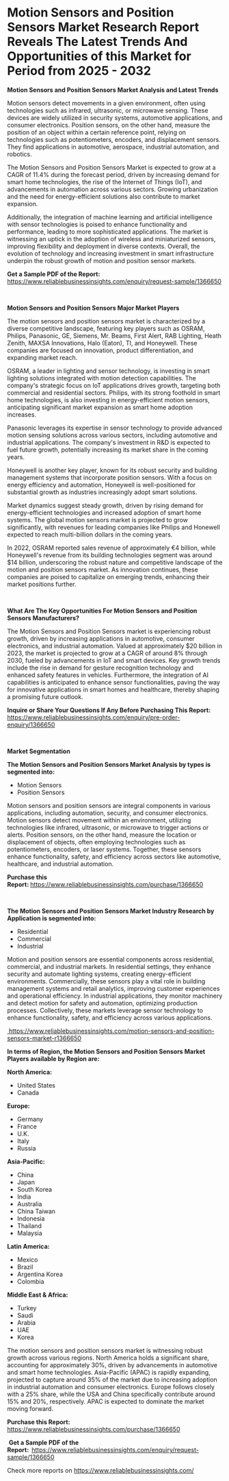 <p><h1>Motion Sensors and Position Sensors Market Research Report Reveals The Latest Trends And Opportunities of this Market for Period from 2025 - 2032</h1></p><p><strong>Motion Sensors and Position Sensors Market Analysis and Latest Trends</strong></p>
<p><p>Motion sensors detect movements in a given environment, often using technologies such as infrared, ultrasonic, or microwave sensing. These devices are widely utilized in security systems, automotive applications, and consumer electronics. Position sensors, on the other hand, measure the position of an object within a certain reference point, relying on technologies such as potentiometers, encoders, and displacement sensors. They find applications in automotive, aerospace, industrial automation, and robotics.</p><p>The Motion Sensors and Position Sensors Market is expected to grow at a CAGR of 11.4% during the forecast period, driven by increasing demand for smart home technologies, the rise of the Internet of Things (IoT), and advancements in automation across various sectors. Growing urbanization and the need for energy-efficient solutions also contribute to market expansion. </p><p>Additionally, the integration of machine learning and artificial intelligence with sensor technologies is poised to enhance functionality and performance, leading to more sophisticated applications. The market is witnessing an uptick in the adoption of wireless and miniaturized sensors, improving flexibility and deployment in diverse contexts. Overall, the evolution of technology and increasing investment in smart infrastructure underpin the robust growth of motion and position sensor markets.</p></p>
<p><strong>Get a Sample PDF of the Report:&nbsp;</strong> <a href="https://www.reliablebusinessinsights.com/enquiry/request-sample/1366650?utm_campaign=3517&utm_medium=2&utm_source=Github&utm_content=ia&utm_term=22032025&utm_id=motion-sensors-and-position-sensors">https://www.reliablebusinessinsights.com/enquiry/request-sample/1366650</a></p>
<p>&nbsp;</p>
<p><strong>Motion Sensors and Position Sensors Major Market Players</strong></p>
<p><p>The motion sensors and position sensors market is characterized by a diverse competitive landscape, featuring key players such as OSRAM, Philips, Panasonic, GE, Siemens, Mr. Beams, First Alert, RAB Lighting, Heath Zenith, MAXSA Innovations, Halo (Eaton), TI, and Honeywell. These companies are focused on innovation, product differentiation, and expanding market reach.</p><p>OSRAM, a leader in lighting and sensor technology, is investing in smart lighting solutions integrated with motion detection capabilities. The company's strategic focus on IoT applications drives growth, targeting both commercial and residential sectors. Philips, with its strong foothold in smart home technologies, is also investing in energy-efficient motion sensors, anticipating significant market expansion as smart home adoption increases.</p><p>Panasonic leverages its expertise in sensor technology to provide advanced motion sensing solutions across various sectors, including automotive and industrial applications. The company's investment in R&D is expected to fuel future growth, potentially increasing its market share in the coming years.</p><p>Honeywell is another key player, known for its robust security and building management systems that incorporate position sensors. With a focus on energy efficiency and automation, Honeywell is well-positioned for substantial growth as industries increasingly adopt smart solutions.</p><p>Market dynamics suggest steady growth, driven by rising demand for energy-efficient technologies and increased adoption of smart home systems. The global motion sensors market is projected to grow significantly, with revenues for leading companies like Philips and Honewell expected to reach multi-billion dollars in the coming years.</p><p>In 2022, OSRAM reported sales revenue of approximately €4 billion, while Honeywell's revenue from its building technologies segment was around $14 billion, underscoring the robust nature and competitive landscape of the motion and position sensors market. As innovation continues, these companies are poised to capitalize on emerging trends, enhancing their market positions further.</p></p>
<p>&nbsp;</p>
<p><strong>What Are The Key Opportunities For Motion Sensors and Position Sensors Manufacturers?</strong></p>
<p><p>The Motion Sensors and Position Sensors market is experiencing robust growth, driven by increasing applications in automotive, consumer electronics, and industrial automation. Valued at approximately $20 billion in 2023, the market is projected to grow at a CAGR of around 8% through 2030, fueled by advancements in IoT and smart devices. Key growth trends include the rise in demand for gesture recognition technology and enhanced safety features in vehicles. Furthermore, the integration of AI capabilities is anticipated to enhance sensor functionalities, paving the way for innovative applications in smart homes and healthcare, thereby shaping a promising future outlook.</p></p>
<p><strong>Inquire or Share Your Questions If Any Before Purchasing This Report:</strong> <a href="https://www.reliablebusinessinsights.com/enquiry/pre-order-enquiry/1366650?utm_campaign=3517&utm_medium=2&utm_source=Github&utm_content=ia&utm_term=22032025&utm_id=motion-sensors-and-position-sensors">https://www.reliablebusinessinsights.com/enquiry/pre-order-enquiry/1366650</a></p>
<p>&nbsp;</p>
<p><strong>Market Segmentation</strong></p>
<p><strong>The Motion Sensors and Position Sensors Market Analysis by types is segmented into:</strong></p>
<p><ul><li>Motion Sensors</li><li>Position Sensors</li></ul></p>
<p><p>Motion sensors and position sensors are integral components in various applications, including automation, security, and consumer electronics. Motion sensors detect movement within an environment, utilizing technologies like infrared, ultrasonic, or microwave to trigger actions or alerts. Position sensors, on the other hand, measure the location or displacement of objects, often employing technologies such as potentiometers, encoders, or laser systems. Together, these sensors enhance functionality, safety, and efficiency across sectors like automotive, healthcare, and industrial automation.</p></p>
<p><strong>Purchase this Report:&nbsp;</strong><a href="https://www.reliablebusinessinsights.com/purchase/1366650?utm_campaign=3517&utm_medium=2&utm_source=Github&utm_content=ia&utm_term=22032025&utm_id=motion-sensors-and-position-sensors">https://www.reliablebusinessinsights.com/purchase/1366650</a></p>
<p>&nbsp;</p>
<p><strong>The Motion Sensors and Position Sensors Market Industry Research by Application is segmented into:</strong></p>
<p><ul><li>Residential</li><li>Commercial</li><li>Industrial</li></ul></p>
<p><p>Motion and position sensors are essential components across residential, commercial, and industrial markets. In residential settings, they enhance security and automate lighting systems, creating energy-efficient environments. Commercially, these sensors play a vital role in building management systems and retail analytics, improving customer experiences and operational efficiency. In industrial applications, they monitor machinery and detect motion for safety and automation, optimizing production processes. Collectively, these markets leverage sensor technology to enhance functionality, safety, and efficiency across various applications.</p></p>
<p><a href="https://www.reliablebusinessinsights.com/motion-sensors-and-position-sensors-market-r1366650?utm_campaign=3517&utm_medium=2&utm_source=Github&utm_content=ia&utm_term=22032025&utm_id=motion-sensors-and-position-sensors">&nbsp;https://www.reliablebusinessinsights.com/motion-sensors-and-position-sensors-market-r1366650</a></p>
<p><strong>In terms of Region, the Motion Sensors and Position Sensors Market Players available by Region are:</strong></p>
<p>
    <p> <strong> North America: </strong>
        <ul>
            <li>United States</li>
            <li>Canada</li>
        </ul>
        </p> 
    <p> <strong> Europe: </strong>
        <ul>
            <li>Germany</li>
            <li>France</li>
            <li>U.K.</li>
            <li>Italy</li>
            <li>Russia</li>
        </ul>
        </p> 
    <p> <strong> Asia-Pacific: </strong>
        <ul>
            <li>China</li>
            <li>Japan</li>
            <li>South Korea</li>
            <li>India</li>
            <li>Australia</li>
            <li>China Taiwan</li>
            <li>Indonesia</li>
            <li>Thailand</li>
            <li>Malaysia</li>
        </ul>
        </p> 
    <p> <strong> Latin America: </strong>
        <ul>
            <li>Mexico</li>
            <li>Brazil</li>
            <li>Argentina Korea</li>
            <li>Colombia</li>
        </ul>
        </p> 
    <p> <strong> Middle East & Africa: </strong>
        <ul>
            <li>Turkey</li>
            <li>Saudi</li>
            <li>Arabia</li>
            <li>UAE</li>
            <li>Korea</li>
        </ul>
    </p>
    </p>
<p><p>The motion sensors and position sensors market is witnessing robust growth across various regions. North America holds a significant share, accounting for approximately 30%, driven by advancements in automotive and smart home technologies. Asia-Pacific (APAC) is rapidly expanding, projected to capture around 35% of the market due to increasing adoption in industrial automation and consumer electronics. Europe follows closely with a 25% share, while the USA and China specifically contribute around 15% and 20%, respectively. APAC is expected to dominate the market moving forward.</p></p>
<p><strong>Purchase this Report: </strong><a href="https://www.reliablebusinessinsights.com/purchase/1366650?utm_campaign=3517&utm_medium=2&utm_source=Github&utm_content=ia&utm_term=22032025&utm_id=motion-sensors-and-position-sensors">https://www.reliablebusinessinsights.com/purchase/1366650</a></p>
<p>&nbsp;<strong>Get a Sample PDF of the Report:&nbsp;&nbsp;</strong><a href="https://www.reliablebusinessinsights.com/enquiry/request-sample/1366650?utm_campaign=3517&utm_medium=2&utm_source=Github&utm_content=ia&utm_term=22032025&utm_id=motion-sensors-and-position-sensors">https://www.reliablebusinessinsights.com/enquiry/request-sample/1366650</a></p>
<p><strong></strong></p>
<p>Check more reports on <a href="https://www.reliablebusinessinsights.com/?utm_campaign=3517&utm_medium=2&utm_source=Github&utm_content=ia&utm_term=22032025&utm_id=motion-sensors-and-position-sensors">https://www.reliablebusinessinsights.com/</a></p>